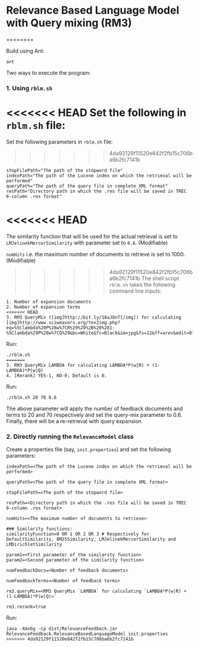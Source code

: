 # Relevance Based Language Model with Query mixing (RM3)
========

Build using Ant:

```
ant
```

Two ways to execute the program:

### 1. Using `rblm.sh`

<<<<<<< HEAD
Set the following in `rblm.sh` file:
=======
Set the following parameters in `rblm.sh` file:

>>>>>>> 4da92129f11520e842f2fb15c706ba6b2fc7141b
```
stopFilePath="The path of the stopword file"
indexPath="The path of the Lucene index on which the retrieval will be performed"
queryPath="The path of the query file in complete XML format"
resPath="Directory path in which the .res file will be saved in TREC 6-column .res format"
```

<<<<<<< HEAD
=======
The similarity function that will be used for the actual retrieval is set to `LMJelinekMercerSimilarity` with parameter set to `0.6`. (Modifiable)

`numHits` i.e. the maximum number of documents to retrieve is set to 1000. (Modifiable)

>>>>>>> 4da92129f11520e842f2fb15c706ba6b2fc7141b
The shell script `rblm.sh` takes the following command line inputs:
```
1. Number of expansion documents
2. Number of expansion terms
<<<<<<< HEAD
3. RM3 QueryMix ([img]http://bit.ly/18aJOnT[/img]) for calculating [img]http://www.sciweavers.org/tex2img.php?eq=%5Clambda%20P%28w%7CR%29%20%2B%20%281-%5Clambda%29P%28w%7CQ%29&bc=White&fc=Black&im=jpg&fs=12&ff=arev&edit=0[/img]
```
Run:
```
./rblm.sh
=======
3. RM3 QueryMix LAMBDA for calculating LAMBDA*P(w|R) + (1-LAMBDA)*P(w|Q)
4. [Rerank] YES-1, NO-0; Default is 0.
```
Run:
```
./rblm.sh 20 70 0.6 
```

The above parameter will apply the number of feedback documents and terms to 20 and 70 respectively and set the query-mix parameter to 0.6.
Finally, there will be a re-retrieval with query expansion.

### 2. Directly running the `RelevanceModel` class

Create a properties file (say, `init.properties`) and set the following parameters:

```
indexPath=<The path of the Lucene index on which the retrieval will be performed>

queryPath=<The path of the query file in complete XML format>

stopFilePath=<The path of the stopword file>

resPath=<Directory path in which the .res file will be saved in TREC 6-column .res format>

numHits=<The maximum number of documents to retrieve>

### Similarity functions:
similarityFunction=0 OR 1 OR 2 OR 3 # Respectively for DefaultSimilarity, BM25Similarity, LMJelinekMercerSimilarity and LMDirichletSimilarity

param1=<First parameter of the similarity function>
param2=<Second parameter of the similarity function>

numFeedbackDocs=<Number of feedback documents>

numFeedbackTerms=<Number of feedback terms>

rm3.queryMix=<RM3 QueryMix `LAMBDA` for calculating `LAMBDA*P(w|R) + (1-LAMBDA)*P(w|Q)>`

rm3.rerank=true

```
Run:
```
java -Xmx6g -cp dist/RelevanceFeedback.jar RelevanceFeedback.RelevanceBasedLanguageModel init.properties
>>>>>>> 4da92129f11520e842f2fb15c706ba6b2fc7141b
```
